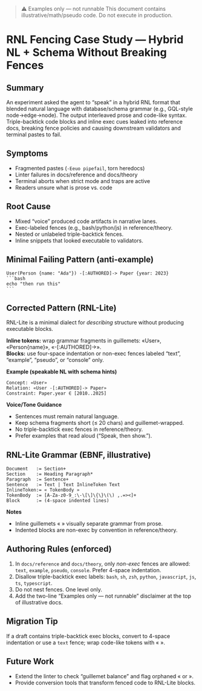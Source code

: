 > ⚠️ Examples only — not runnable
> This document contains illustrative/math/pseudo code. Do not execute in production.

# RNL Fencing Case Study — Hybrid NL + Schema Without Breaking Fences

## Summary
An experiment asked the agent to “speak” in a hybrid RNL format that blended natural language with database/schema grammar (e.g., GQL-style node→edge→node). The output interleaved prose and code-like syntax. Triple-backtick code blocks and inline exec cues leaked into reference docs, breaking fence policies and causing downstream validators and terminal pastes to fail.

## Symptoms
- Fragmented pastes (`-Eeuo pipefail`, torn heredocs)
- Linter failures in docs/reference and docs/theory
- Terminal aborts when strict mode and traps are active
- Readers unsure what is prose vs. code

## Root Cause
- Mixed “voice” produced code artifacts in narrative lanes.
- Exec-labeled fences (e.g., bash/python/js) in reference/theory.
- Nested or unlabeled triple-backtick fences.
- Inline snippets that looked executable to validators.

## Minimal Failing Pattern (anti-example)

    User(Person {name: "Ada"}) -[:AUTHORED]-> Paper {year: 2023}
    ```bash
    echo "then run this"
    ```

## Corrected Pattern (RNL-Lite)

RNL-Lite is a minimal dialect for *describing* structure without producing executable blocks.

**Inline tokens:** wrap grammar fragments in guillemets: «User», «Person{name}», «-[:AUTHORED]->».  
**Blocks:** use four-space indentation or non-exec fences labeled “text”, “example”, “pseudo”, or “console” only.

**Example (speakable NL with schema hints)**

    Concept: «User»
    Relation: «User -[:AUTHORED]-> Paper»
    Constraint: Paper.year ∈ [2010..2025]

**Voice/Tone Guidance**
- Sentences must remain natural language.
- Keep schema fragments short (≤ 20 chars) and guillemet-wrapped.
- No triple-backtick exec fences in reference/theory.
- Prefer examples that read aloud (“Speak, then show.”).

## RNL-Lite Grammar (EBNF, illustrative)

    Document   := Section+
    Section    := Heading Paragraph*
    Paragraph  := Sentence+
    Sentence   := Text | Text InlineToken Text
    InlineToken:= « TokenBody »
    TokenBody  := [A-Za-z0-9_:\-\[\]\{\}\(\) ,.=><]+
    Block      := (4-space indented lines)

**Notes**
- Inline guillemets « » visually separate grammar from prose.
- Indented blocks are non-exec by convention in reference/theory.

## Authoring Rules (enforced)
1. In `docs/reference` and `docs/theory`, only *non-exec* fences are allowed: `text`, `example`, `pseudo`, `console`. Prefer 4-space indentation.
2. Disallow triple-backtick exec labels: `bash`, `sh`, `zsh`, `python`, `javascript`, `js`, `ts`, `typescript`.
3. Do not nest fences. One level only.
4. Add the two-line “Examples only — not runnable” disclaimer at the top of illustrative docs.

## Migration Tip
If a draft contains triple-backtick exec blocks, convert to 4-space indentation or use a `text` fence; wrap code-like tokens with « ».

## Future Work
- Extend the linter to check “guillemet balance” and flag orphaned « or ».
- Provide conversion tools that transform fenced code to RNL-Lite blocks.
